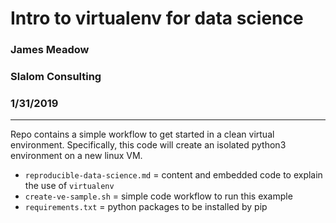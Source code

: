 # Intro to virtualenv for data science 
 
### James Meadow 

### Slalom Consulting 

### 1/31/2019 

---------------


Repo contains a simple workflow to get started in a clean virtual environment. Specifically, this code will create an isolated python3 environment on a new linux VM. 

* `reproducible-data-science.md` = content and embedded code to explain the use of `virtualenv` 
* `create-ve-sample.sh` = simple code workflow to run this example 
* `requirements.txt` = python packages to be installed by pip  